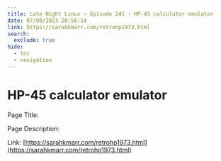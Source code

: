 ```yaml
---
title: Late Night Linux – Episode 241 - HP-45 calculator emulator
date: 07/08/2023 20:56:14
link: https://sarahkmarr.com/retrohp1973.html
search:
  exclude: true
hide:
  - toc
  - navigation
---
```


# HP-45 calculator emulator

Page Title: 

Page Description:  

Link: [https://sarahkmarr.com/retrohp1973.html](https://sarahkmarr.com/retrohp1973.html)